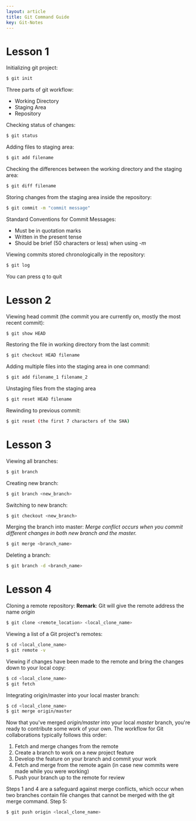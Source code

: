 ```yaml
---
layout: article
title: Git Command Guide
key: Git-Notes
---
```


# Lesson 1 

 Initializing git project:
```sh
$ git init
```

Three parts of git workflow:
 - Working Directory
 - Staging Area
 - Repository

Checking status of changes:
```sh
$ git status
```
Adding files to staging area:
```sh
$ git add filename
```
Checking the differences between the working directory and the staging area:
```sh
$ git diff filename
```

Storing changes from the staging area inside the repository:
```sh
$ git commit -m "commit message"
```
 Standard Conventions for Commit Messages:
+ Must be in quotation marks
+ Written in the present tense
+ Should be brief (50 characters or less) when using _-m_

Viewing commits stored chronologically in the repository:
```sh
$ git log
```
You can press *q* to quit
# Lesson 2

Viewing head commit (the commit you are currently on, mostly the most recent commit):
```sh
$ git show HEAD
```
Restoring the file in working directory from the last commit:
```sh
$ git checkout HEAD filename
```
Adding multiple files into the staging area in one command:
```sh
$ git add filename_1 filename_2
```
Unstaging files from the staging area
```sh
$ git reset HEAD filename
```
Rewinding to previous commit:
```sh
$ git reset (the first 7 characters of the SHA)
```
# Lesson 3
Viewing all branches:
```sh
$ git branch
```

Creating new branch:
```sh
$ git branch <new_branch>
```
Switching to new branch:
```sh
$ git checkout <new_branch>
```
Merging the branch into master:
*Merge conflict occurs when you commit different changes in both new branch and the master.*
```sh
$ git merge <branch_name>
```
Deleting a branch:
```sh
$ git branch -d <branch_name>
```
# Lesson 4
Cloning a remote repository:
__Remark__: Git will give the remote address the name *origin*
```sh
$ git clone <remote_location> <local_clone_name>
```
Viewing a list of a Git project's remotes:
```sh
$ cd <local_clone_name>
$ git remote -v
```
Viewing if changes have been made to the remote and bring the changes down to your local copy:
```sh
$ cd <local_clone_name>
$ git fetch
```
Integrating origin/master into your local master branch:
```sh
$ cd <local_clone_name>
$ git merge origin/master
```
Now that you've merged *origin/master* into your local *master* branch, you're ready to contribute some work of your own. The workflow for Git collaborations typically follows this order:
1. Fetch and merge changes from the remote
2. Create a branch to work on a new project feature
3. Develop the feature on your branch and commit your work
4. Fetch and merge from the remote again (in case new commits were made while you were working)
5. Push your branch up to the remote for review

Steps 1 and 4 are a safeguard against merge conflicts, which occur when two branches contain file changes that cannot be merged with the git merge command. 
Step 5:
```sh
$ git push origin <local_clone_name>
```
